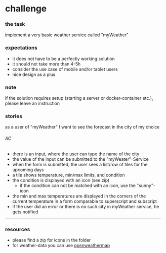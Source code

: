 # challenge

### the task
implement a very basic weather service called "myWeather"

### expectations
- it does not have to be a perfectly working solution
- it should not take more than 4-5h
- consider the use case of mobile and/or tablet users
- nice design as a plus

### note
if the solution requires setup (starting a server or docker-container etc.), please leave an instruction

### stories
as a user of "myWeather" I want to see the forecast in the city of my choice

###### AC
- there is an input, where the user can type the name of the city
- the value of the input can be submitted to the "myWeater"-Service
- when the form is submitted, the user sees a list/row of tiles for the upcoming days
- a tile shows temperature, min/max limits, and condition
- the condition is displayed with an icon (see zip)
  - if the condition can not be matched with an icon, use the "sunny"-icon
- the min and max temperatures are displayed in the corners of the current temperature in a form comparable to superscript and subscript
- if the user did an error or there is no such city in myWeather service, he gets notified
---

### resources
- please find a zip for icons in the folder
- for weather-data you can use [openweathermap](https://openweathermap.org/api)
